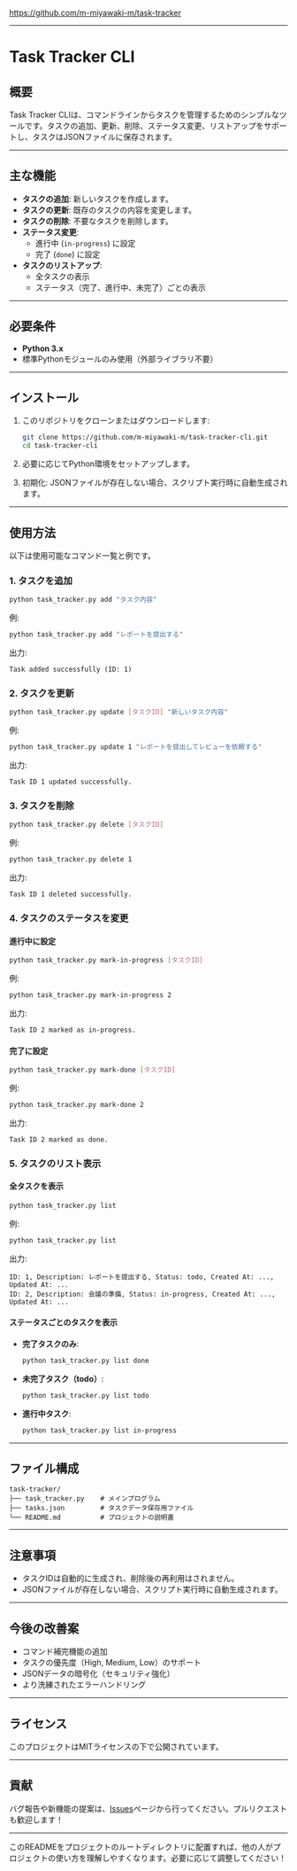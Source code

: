 https://github.com/m-miyawaki-m/task-tracker

---

# Task Tracker CLI

## 概要
Task Tracker CLIは、コマンドラインからタスクを管理するためのシンプルなツールです。タスクの追加、更新、削除、ステータス変更、リストアップをサポートし、タスクはJSONファイルに保存されます。

---

## 主な機能
- **タスクの追加**: 新しいタスクを作成します。
- **タスクの更新**: 既存のタスクの内容を変更します。
- **タスクの削除**: 不要なタスクを削除します。
- **ステータス変更**:
  - 進行中 (`in-progress`) に設定
  - 完了 (`done`) に設定
- **タスクのリストアップ**:
  - 全タスクの表示
  - ステータス（完了、進行中、未完了）ごとの表示

---

## 必要条件
- **Python 3.x**
- 標準Pythonモジュールのみ使用（外部ライブラリ不要）

---

## インストール
1. このリポジトリをクローンまたはダウンロードします:
   ```bash
   git clone https://github.com/m-miyawaki-m/task-tracker-cli.git
   cd task-tracker-cli
   ```

2. 必要に応じてPython環境をセットアップします。

3. 初期化:
   JSONファイルが存在しない場合、スクリプト実行時に自動生成されます。

---

## 使用方法
以下は使用可能なコマンド一覧と例です。

### **1. タスクを追加**
```bash
python task_tracker.py add "タスク内容"
```
例:
```bash
python task_tracker.py add "レポートを提出する"
```
出力:
```
Task added successfully (ID: 1)
```

### **2. タスクを更新**
```bash
python task_tracker.py update [タスクID] "新しいタスク内容"
```
例:
```bash
python task_tracker.py update 1 "レポートを提出してレビューを依頼する"
```
出力:
```
Task ID 1 updated successfully.
```

### **3. タスクを削除**
```bash
python task_tracker.py delete [タスクID]
```
例:
```bash
python task_tracker.py delete 1
```
出力:
```
Task ID 1 deleted successfully.
```

### **4. タスクのステータスを変更**
#### 進行中に設定
```bash
python task_tracker.py mark-in-progress [タスクID]
```
例:
```bash
python task_tracker.py mark-in-progress 2
```
出力:
```
Task ID 2 marked as in-progress.
```

#### 完了に設定
```bash
python task_tracker.py mark-done [タスクID]
```
例:
```bash
python task_tracker.py mark-done 2
```
出力:
```
Task ID 2 marked as done.
```

### **5. タスクのリスト表示**
#### 全タスクを表示
```bash
python task_tracker.py list
```
例:
```bash
python task_tracker.py list
```
出力:
```
ID: 1, Description: レポートを提出する, Status: todo, Created At: ..., Updated At: ...
ID: 2, Description: 会議の準備, Status: in-progress, Created At: ..., Updated At: ...
```

#### ステータスごとのタスクを表示
- **完了タスクのみ**:
  ```bash
  python task_tracker.py list done
  ```
- **未完了タスク（todo）**:
  ```bash
  python task_tracker.py list todo
  ```
- **進行中タスク**:
  ```bash
  python task_tracker.py list in-progress
  ```

---

## ファイル構成
```
task-tracker/
├── task_tracker.py    # メインプログラム
├── tasks.json         # タスクデータ保存用ファイル
└── README.md          # プロジェクトの説明書
```

---

## 注意事項
- タスクIDは自動的に生成され、削除後の再利用はされません。
- JSONファイルが存在しない場合、スクリプト実行時に自動生成されます。

---

## 今後の改善案
- コマンド補完機能の追加
- タスクの優先度（High, Medium, Low）のサポート
- JSONデータの暗号化（セキュリティ強化）
- より洗練されたエラーハンドリング

---

## ライセンス
このプロジェクトはMITライセンスの下で公開されています。

---

## 貢献
バグ報告や新機能の提案は、[Issues](https://github.com/m-miyawaki-m/task-tracker-cli/issues)ページから行ってください。プルリクエストも歓迎します！

---

このREADMEをプロジェクトのルートディレクトリに配置すれば、他の人がプロジェクトの使い方を理解しやすくなります。必要に応じて調整してください！
